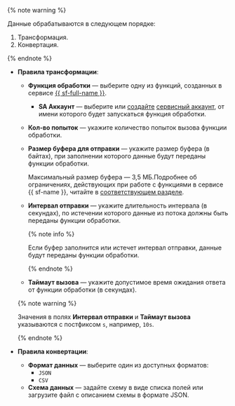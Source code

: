 {% note warning %}

Данные обрабатываются в следующем порядке:

1. Трансформация.
1. Конвертация.

{% endnote %}

* **Правила трансформации**:
    * **Функция обработки** — выберите одну из функций, созданных в сервисе [{{ sf-full-name }}](../../functions).
        * **SA Аккаунт** — выберите или [создайте](../../iam/operations/sa/create.md) [сервисный аккаунт](../../iam/concepts/users/service-accounts.md), от имени которого будет запускаться функция обработки.
    * **Кол-во попыток** — укажите количество попыток вызова функции обработки.
    * **Размер буфера для отправки** — укажите размер буфера (в байтах), при заполнении которого данные будут переданы функции обработки.

        Максимальный размер буфера — 3,5 МБ.Подробнее об ограничениях, действующих при работе с функциями в сервисе {{ sf-name }}, читайте в [соответствующем разделе](../../functions/concepts/limits.md).

    * **Интервал отправки** — укажите длительность интервала (в секундах), по истечении которого данные из потока должны быть переданы функции обработки.

        {% note info %}

        Если буфер заполнится или истечет интервал отправки, данные будут переданы функции обработки.

        {% endnote %}

    * **Таймаут вызова** — укажите допустимое время ожидания ответа от функции обработки (в секундах).

    {% note warning %}

    Значения в полях **Интервал отправки** и **Таймаут вызова** указываются с постфиксом `s`, например, `10s`.

    {% endnote %}

* **Правила конвертации**:
    * **Формат данных** — выберите один из доступных форматов:
        * `JSON`
        * `CSV`
    * **Схема данных** — задайте схему в виде списка полей или загрузите файл с описанием схемы в формате JSON.
